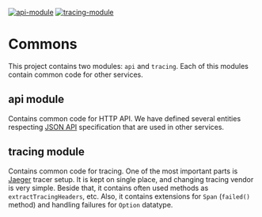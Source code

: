 [![api-module][api-module]](api-module)
[![tracing-module][tracing-module]](tracing-module)

# Commons

This project contains two modules: `api` and `tracing`.
Each of this modules contain common code for other services. 

## api module

Contains common code for HTTP API. We have defined several entities respecting [JSON API][www:json-api] specification that are used in other services.

## tracing module

Contains common code for tracing. One of the most important parts is [Jaeger][www:jaeger] tracer setup. It is kept on single place, and changing tracing vendor is very simple. Beside that, it contains often used methods as `extractTracingHeaders`, etc. Also, it contains extensions for `Span` (`failed()` method) and handling failures for `Option` datatype.

[api-module]: https://img.shields.io/badge/api--module-1.0.2-blue
[tracing-module]: https://img.shields.io/badge/tracing--module-1.0.1-blue

[www:jaeger]: https://www.jaegertracing.io/
[www:json-api]: https://jsonapi.org/
